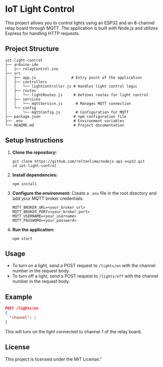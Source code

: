 # IoT Light Control

This project allows you to control lights using an ESP32 and an 8-channel relay board through MQTT. The application is built with Node.js and utilizes Express for handling HTTP requests.

## Project Structure

```
iot-light-control
├── arduino-ide
│   ├── relayControl.ino  
├── src
│   ├── app.js                # Entry point of the application
│   ├── controllers
│   │   └── lightController.js # Handles light control logic
│   ├── routes
│   │   └── lightRoutes.js     # Defines routes for light control
│   ├── services
│   │   └── mqttService.js      # Manages MQTT connection
│   └── config
│       └── mqttConfig.js       # Configuration for MQTT
├── package.json               # npm configuration file
├── .env                       # Environment variables
└── README.md                  # Project documentation
```

## Setup Instructions

1. **Clone the repository:**
   ```
   git clone https://github.com/reltonlima/nodejs-api-esp32.git
   cd iot-light-control
   ```

2. **Install dependencies:**
   ```
   npm install
   ```

3. **Configure the environment:**
   Create a `.env` file in the root directory and add your MQTT broker credentials:
   ```
   MQTT_BROKER_URL=<your_broker_url>
   MQTT_BROKER_PORT=<your_broker_port>
   MQTT_USERNAME=<your_username>
   MQTT_PASSWORD=<your_password>
   ```

4. **Run the application:**
   ```
   npm start
   ```

## Usage

- To turn on a light, send a POST request to `/lights/on` with the channel number in the request body.
- To turn off a light, send a POST request to `/lights/off` with the channel number in the request body.

## Example

```json
POST /lights/on
{
  "channel": 1
}
```

This will turn on the light connected to channel 1 of the relay board.

## License

This project is licensed under the MIT License."